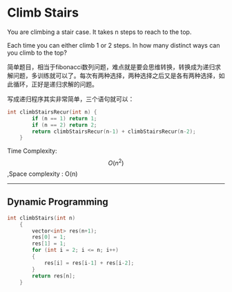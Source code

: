 # Climb Stairs

You are climbing a stair case. It takes n steps to reach to the top.

Each time you can either climb 1 or 2 steps. In how many distinct ways can you climb to the top?

简单题目，相当于fibonacci数列问题，难点就是要会思维转换，转换成为递归求解问题，多训练就可以了。每次有两种选择，两种选择之后又是各有两种选择，如此循环，正好是递归求解的问题。

写成递归程序其实非常简单，三个语句就可以：
```c
int climbStairsRecur(int n) {  
        if (n == 1) return 1;  
        if (n == 2) return 2;  
        return climbStairsRecur(n-1) + climbStairsRecur(n-2);  
    }  
```

Time Complexity: $$O(n^2)$$,Space complexity : O(n)

---
## Dynamic Programming

```cpp
int climbStairs(int n)  
    {  
        vector<int> res(n+1);  
        res[0] = 1;  
        res[1] = 1;  
        for (int i = 2; i <= n; i++)  
        {  
            res[i] = res[i-1] + res[i-2];  
        }  
        return res[n];  
    }  
```
